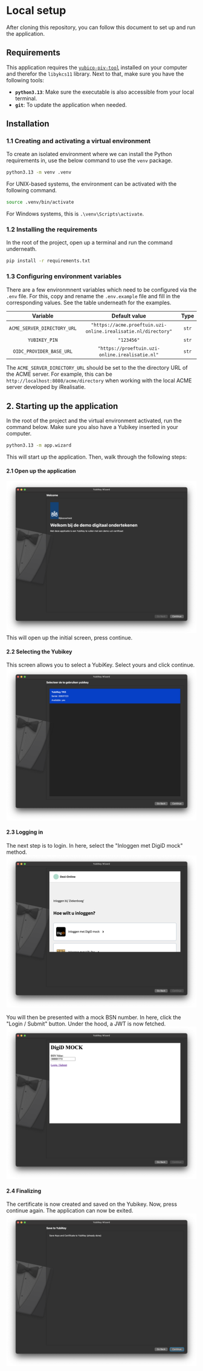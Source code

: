 # Local setup

After cloning this repository, you can follow this document to set up and run the application.

## Requirements

This application requires the [`yubico-piv-tool`](https://developers.yubico.com/yubico-piv-tool/) installed on your computer and therefor the `libykcs11` library. Next to that, make sure you have the following tools:

- **`python3.13`**: Make sure the executable is also accessible from your local terminal.
- **`git`**: To update the application when needed.

## Installation

### 1.1 Creating and activating a virtual environment

To create an isolated environment where we can install the Python requirements in, use the below command to use the `venv` package.

```bash
python3.13 -m venv .venv
```

For UNIX-based systems, the environment can be activated with the following command.

```bash
source .venv/bin/activate
```

For Windows systems, this is `.\venv\Scripts\activate`.

### 1.2 Installing the requirements

In the root of the project, open up a terminal and run the command underneath.

```bash
pip install -r requirements.txt
```

### 1.3 Configuring environment variables

There are a few environmnent variables which need to be configured via the `.env` file. For this, copy and rename the `.env.example` file and fill in the corresponding values. See the table underneath for the examples.

|          Variable           |                         Default value                          | Type  |
| :-------------------------: | :------------------------------------------------------------: | :---: |
| `ACME_SERVER_DIRECTORY_URL` | `"https://acme.proeftuin.uzi-online.irealisatie.nl/directory"` | `str` |
|        `YUBIKEY_PIN`        |                           `"123456"`                           | `str` |
|  `OIDC_PROVIDER_BASE_URL`   |        `"https://proeftuin.uzi-online.irealisatie.nl"`         | `str` |

The `ACME_SERVER_DIRECTORY_URL` should be set to the the directory URL of the ACME server. For example, this can be `http://localhost:8080/acme/directory` when working with the local ACME server developed by iRealisatie.

## 2. Starting up the application

In the root of the project and the virtual environment activated, run the command below. Make sure you also have a Yubikey inserted in your computer.

```bash
python3.13 -m app.wizard
```

This will start up the application. Then, walk through the following steps:

#### 2.1 Open up the application

![alt text](image.png)
This will open up the initial screen, press continue.

#### 2.2 Selecting the Yubikey

This screen allows you to select a YubiKey. Select yours and click continue.
![alt text](image-1.png)

#### 2.3 Logging in

The next step is to login. In here, select the "Inloggen met DigiD mock" method.
![alt text](image-4.png)

You will then be presented with a mock BSN number. In here, click the "Login / Submit" button. Under the hood, a JWT is now fetched.
![alt text](image-5.png)

#### 2.4 Finalizing

The certificate is now created and saved on the Yubikey. Now, press continue again. The application can now be exited.
![alt text](image-6.png)
